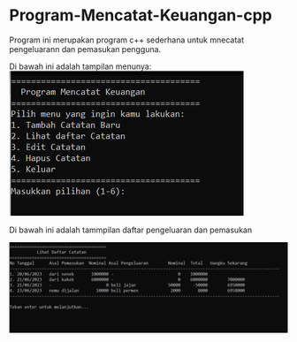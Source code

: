 # Program-Mencatat-Keuangan-cpp
Program ini merupakan program c++ sederhana untuk mnecatat pengeluarann dan pemasukan pengguna.

Di bawah ini adalah tampilan menunya:
![image.png](https://github.com/Fernandotambun/Program-Mencatat-Keuangan-cpp/blob/59c3e2eae079a656371fab0b49215961fc31ad32/menu.png)

Di bawah ini adalah tammpilan daftar pengeluaran dan pemasukan

![image.png](https://github.com/Fernandotambun/Program-Mencatat-Keuangan-cpp/blob/59c3e2eae079a656371fab0b49215961fc31ad32/tampilanDaftar.png)

